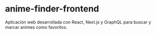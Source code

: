 # anime-finder-frontend
Aplicación web desarrollada con React, Next.js y GraphQL para buscar y marcar animes como favoritos.
